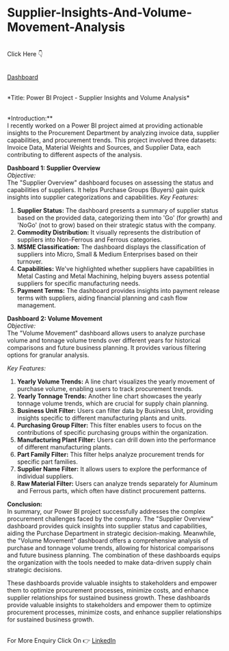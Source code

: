 # Supplier-Insights-And-Volume-Movement-Analysis
<br>
Click Here 👇<br><br>

[Dashboard](https://app.powerbi.com/groups/me/reports/41c70580-1104-49f0-b663-4f73a38b2e6c/ReportSection10a75318579df7817014?experience=power-bi)

<br>
*Title: Power BI Project - Supplier Insights and Volume Analysis*<br><br>

*Introduction:**<br>
I recently worked on a Power BI project aimed at providing actionable insights to the Procurement Department by analyzing invoice data, supplier capabilities, and procurement trends. This project involved three datasets: Invoice Data, Material Weights and Sources, and Supplier Data, each contributing to different aspects of the analysis.<br>

**Dashboard 1: Supplier Overview**<br>
*Objective:*<br>
The "Supplier Overview" dashboard focuses on assessing the status and capabilities of suppliers. It helps Purchase Groups (Buyers) gain quick insights into supplier categorizations and capabilities.
*Key Features:*<br>
1. **Supplier Status:** The dashboard presents a summary of supplier status based on the provided data, categorizing them into 'Go' (for growth) and 'NoGo' (not to grow) based on their strategic status with the company.
2. **Commodity Distribution:** It visually represents the distribution of suppliers into Non-Ferrous and Ferrous categories.
3. **MSME Classification:** The dashboard displays the classification of suppliers into Micro, Small & Medium Enterprises based on their turnover.
4. **Capabilities:** We've highlighted whether suppliers have capabilities in Metal Casting and Metal Machining, helping buyers assess potential suppliers for specific manufacturing needs.
5. **Payment Terms:** The dashboard provides insights into payment release terms with suppliers, aiding financial planning and cash flow management.
   
**Dashboard 2: Volume Movement**<br>
*Objective:*<br>
The "Volume Movement" dashboard allows users to analyze purchase volume and tonnage volume trends over different years for historical comparisons and future business planning. It provides various filtering options for granular analysis.

*Key Features:*<br>
1. **Yearly Volume Trends:** A line chart visualizes the yearly movement of purchase volume, enabling users to track procurement trends.
2. **Yearly Tonnage Trends:** Another line chart showcases the yearly tonnage volume trends, which are crucial for supply chain planning.
3. **Business Unit Filter:** Users can filter data by Business Unit, providing insights specific to different manufacturing plants and units.
4. **Purchasing Group Filter:** This filter enables users to focus on the contributions of specific purchasing groups within the organization.
5. **Manufacturing Plant Filter:** Users can drill down into the performance of different manufacturing plants.
6. **Part Family Filter:** This filter helps analyze procurement trends for specific part families.
7. **Supplier Name Filter:** It allows users to explore the performance of individual suppliers.
8. **Raw Material Filter:** Users can analyze trends separately for Aluminum and Ferrous parts, which often have distinct procurement patterns.
   
**Conclusion:**<br>
In summary, our Power BI project successfully addresses the complex procurement challenges faced by the company. The "Supplier Overview" dashboard provides quick insights into supplier status and capabilities, aiding the Purchase Department in strategic decision-making. Meanwhile, the "Volume Movement" dashboard offers a comprehensive analysis of purchase and tonnage volume trends, allowing for historical comparisons and future business planning. The combination of these dashboards equips the organization with the tools needed to make data-driven supply chain strategic decisions.

These dashboards provide valuable insights to stakeholders and empower them to optimize procurement processes, minimize costs, and enhance supplier relationships for sustained business growth.
These dashboards provide valuable insights to stakeholders and empower them to optimize procurement processes, minimize costs, and enhance supplier relationships for sustained business growth.<br><br>

For More Enquiry Click On 👉 [LinkedIn](www.linkedin.com/in/ashish-srivastava-22850a25a)
